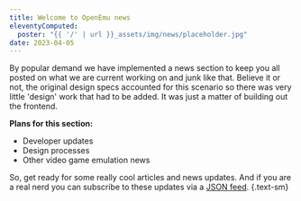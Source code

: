```yaml
---
title: Welcome to OpenEmu news
eleventyComputed:
  poster: "{{ '/' | url }}_assets/img/news/placeholder.jpg"
date: 2023-04-05
---
```


By popular demand we have implemented a news section to keep you all posted on what we are current working on and junk like that. Believe it or not, the original design specs accounted for this scenario so there was very little 'design' work that had to be added. It was just a matter of building out the frontend.

**Plans for this section:**

* Developer updates
* Design processes
* Other video game emulation news

So, get ready for some really cool articles and news updates. And if you are a real nerd you can subscribe to these updates via a [JSON feed](/feed.json). {.text-sm}